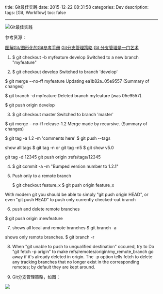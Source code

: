 title: Git最佳实践
date: 2015-12-22 08:31:58
categories: Dev
description:
tags: [Git, Workflow]
toc: false

---

![Git最佳实践](http://7xof1d.com1.z0.glb.clouddn.com/img/Git.png)

参考资源：

[图解Git/图形化的Git参考手册](http://blog.jobbole.com/22647/)
[Git分支管理策略](http://blog.jobbole.com/23398/)
[Git 分支管理是一门艺术](http://blog.jobbole.com/13916/)

1) $ git checkout -b myfeature develop
Switched to a new branch "myfeature"

2) $ git checkout develop
Switched to branch 'develop'

$ git merge --no-ff myfeature
Updating ea1b82a..05e9557
(Summary of changes)

$ git branch -d myfeature
Deleted branch myfeature (was 05e9557).

$ git push origin develop

3) $ git checkout master
Switched to branch 'master'

$ git merge --no-ff release-1.2
Merge made by recursive.
(Summary of changes)

$ git tag -a 1.2 -m 'comments here'
$ git push --tags

show all tags
$ git tag -n or git tag -n5
$ git show v5.0

git tag -d 12345
git push origin :refs/tags/12345

4) $ git commit -a -m "Bumped version number to 1.2.1"

5) Push only to a remote branch

   $ git checkout feature_x
   $ git push origin feature_x

With modern git you should be able to simply "git push origin HEAD", or even "git push HEAD" to push only currently checked-out branch

6) push and delete remote branches

$ git push origin :newfeature

7) shows all local and remote branches
$ git branch -a

shows only remote branches.
$ git branch -r

8) When "git unable to push to unqualified destination" occured, try to 
Do "git fetch -p origin" to make refs/remotes/origin/my_remote_branch go away if it's already deleted in origin. The -p option tells fetch to delete any tracking branches that no longer exist in the corresponding remotes; by default they are kept around.

9) Git分支管理策略，如图：

![](http://7xof1d.com1.z0.glb.clouddn.com/img/git_art.png)